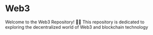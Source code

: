 # Web3
Welcome to the Web3 Repository! 🔗🚀  This repository is dedicated to exploring the decentralized world of Web3 and blockchain technology
